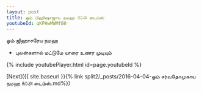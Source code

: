 ```yaml
---
layout: post
title: ஓம் பிஹிஷாஜாய நமஹ ௧௦௮ டைம்ஸ்
youtubeId: qKPHwMWMfB0
---
```

 
 
 ஓம் ஜிஹாசரேய நமஹ  
 
 -  புலன்களால் மட்டுமே யாரை உணர முடியும் 
 
  
 
  
 
 
 
 
 
 


{% include youtubePlayer.html id=page.youtubeId %}
 
[Next]({{ site.baseurl }}{% link  split2/_posts/2016-04-04-ஓம் சர்வதோமுகாய நமஹ ௧௦௮ டைம்ஸ்.md%})
 
